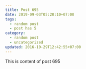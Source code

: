```yaml
---
title: Post 695
date: 2019-09-03T05:20:10+07:00
tags:
  - random post
  - post has 5
category:
  - random post
  - uncategorized
updated: 2016-10-29T12:42:55+07:00
---
```

This is content of post 695